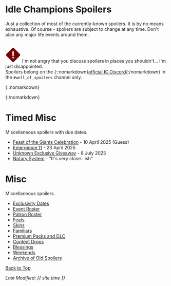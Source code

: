 # Idle Champions Spoilers

Just a collection of most of the currently-known spoilers. It is by no means exhaustive. Of course - spoilers are subject to change at any time. Don't plan any major life events around them.

<br/><span class="spoilerWarningRow">
<span class="spoilerWarningIcon">![Warning Icon](images/general/warning.png)</span>
<span class="spoilerWarning">I'm not angry that you discuss spoilers in places you shouldn't... I'm just disappointed.<br/>Spoilers belong on the {::nomarkdown}<a href="https://discord.gg/idlechampions" target="_blank">official IC Discord</a>{:/nomarkdown} in the `#well_of_spoilers` channel only.</span>
<span style="display:flex;position:absolute;bottom:-50px;right:0;color:var(--TangerineYellow);">
    <input type="checkbox" onClick="changeIndexVersion()" id="sortByEvents">
    <label class="switch" for="eventsVersion">Sort by Event Schedule</label>
</span>
</span>

{::nomarkdown}

<div id="events_v1" hidden>

{:/nomarkdown}

# New Event Champions

These are the event champions that are upcoming and all the information we know about them.

<span class="indexChampionTableColumn">
{::nomarkdown}
<a href="vlithryn.html">
{:/nomarkdown}
    <span class="indexChampionTableRow">
        <span class="indexChampionTableIcon">
            ![Vlithryn Portrait Icon](images/vlithryn/portrait.png)
        </span>
        <span class="indexChampionTableInfo">
            <span class="indexChampionTableChampion">
                Vlithryn
            </span>
            <span class="indexChampionTableEvent">
                <span class="indexChampionTableNoLink">Triton Cleric of Awful Ones (Guess)</span>
            </span>
            <span class="indexChampionTableEvent">
                <span class="indexChampionTableNoLink">The Great Modron March - 7 May 2025</span>
            </span>
        </span>
        <span class="indexChampionTableAttack">
            ![Melee Attack Icon](images/general/icon_melee.png)
        </span>
    </span>
{::nomarkdown}
</a>
{:/nomarkdown}
{::nomarkdown}
<a href="hank.html">
{:/nomarkdown}
    <span class="indexChampionTableRow">
        <span class="indexChampionTableIcon">
            ![Hank Portrait Icon](images/hank/portrait.png)
        </span>
        <span class="indexChampionTableInfo">
            <span class="indexChampionTableChampion">
                Hank
            </span>
            <span class="indexChampionTableEvent">
                <span class="indexChampionTableNoLink">Human Ranger of Saturday Morning Squad (Guess)</span>
            </span>
            <span class="indexChampionTableEvent">
                <span class="indexChampionTableNoLink">Dragondown - 4 June 2025</span>
            </span>
        </span>
        <span class="indexChampionTableAttack">
            ![Ranged Attack Icon](images/general/icon_ranged.png)
        </span>
    </span>
{::nomarkdown}
</a>
{:/nomarkdown}
</span>

# New Evergreen Champion

The upcoming Evergreen champion we're aware of.

<span class="indexChampionTableColumn">
{::nomarkdown}
<a href="windfall.html">
{:/nomarkdown}
    <span class="indexChampionTableRow">
        <span class="indexChampionTableIcon">
            ![Windfall Portrait Icon](images/windfall/portrait.png)
        </span>
        <span class="indexChampionTableInfo">
            <span class="indexChampionTableChampion">
                Windfall
            </span>
            <span class="indexChampionTableEvent">
                <span class="indexChampionTableNoLink">Tiefling Bard (Guess)</span>
            </span>
            <span class="indexChampionTableEvent">
                <span class="indexChampionTableNoLink">Vecna 8 - 28 May 2025 (Guess)</span>
            </span>
        </span>
        <span class="indexChampionTableAttack">
            ![Magic Attack Icon](images/general/icon_magic.png)
            ![Melee Attack Icon](images/general/icon_melee.png)
        </span>
    </span>
{::nomarkdown}
</a>
{:/nomarkdown}
</span>

# Reworked Champions

A list of champions that will be seeing reworks in upcoming events.

<span class="indexChampionTableColumn">
{::nomarkdown}
<a href="yorven.html">
{:/nomarkdown}
    <span class="indexChampionTableRow">
        <span class="indexChampionTableIcon">
            ![Yorven Springpaw Portrait Icon](images/yorven/portrait.png)
        </span>
        <span class="indexChampionTableInfo">
            <span class="indexChampionTableChampion">
                Yorven Springpaw
            </span>
            <span class="indexChampionTableEvent">
                <span class="indexChampionTableNoLink">Harengon Barbarian / Druid</span>
            </span>
            <span class="indexChampionTableEvent">
                <span class="indexChampionTableNoLink">The Great Modron March - 14 May 2025 (Worst the Wait Augment (Guess))</span>
            </span>
        </span>
        <span class="indexChampionTableAttack">
            ![Melee Attack Icon](images/general/icon_melee.png)
        </span>
    </span>
{::nomarkdown}
</a>
{:/nomarkdown}
{::nomarkdown}
<a href="krond.html">
{:/nomarkdown}
    <span class="indexChampionTableRow">
        <span class="indexChampionTableIcon">
            ![Krond Portrait Icon](images/krond/portrait.png)
        </span>
        <span class="indexChampionTableInfo">
            <span class="indexChampionTableChampion">
                Krond
            </span>
            <span class="indexChampionTableEvent">
                <span class="indexChampionTableNoLink">Half-Orc Fighter</span>
            </span>
            <span class="indexChampionTableEvent">
                <span class="indexChampionTableNoLink">Dragondown - 11 June 2025 (Worst the Wait Augment (Guess))</span>
            </span>
        </span>
        <span class="indexChampionTableAttack">
            ![Magic Attack Icon](images/general/icon_magic.png)
            ![Melee Attack Icon](images/general/icon_melee.png)
        </span>
    </span>
{::nomarkdown}
</a>
{:/nomarkdown}
</span>

{::nomarkdown}

</div><div id="events_v2" hidden>

{:/nomarkdown}

# Champions

These are the upcoming new and reworked champions and where they'll be found.

<div markdown="1" class="abilityBorder"><div markdown="1" style="padding-left:8px">
## The Great Modron March - 7 May 2025
<span class="indexChampionTableColumn" style="margin:-15px 0 -20px -8px">
{::nomarkdown}
<a href="vlithryn.html">
{:/nomarkdown}
    <span class="indexChampionTableRow">
        <span class="indexChampionTableIcon">
            ![Vlithryn Portrait Icon](images/vlithryn/portrait.png)
        </span>
        <span class="indexChampionTableInfo">
            <span class="indexChampionTableChampion">
                Vlithryn
            </span>
            <span class="indexChampionTableEvent">
                <span class="indexChampionTableNoLink">Triton Cleric of Awful Ones (Guess)</span>
            </span>
        </span>
        <span class="indexChampionTableType indexChampionTableNoLink">
            New ⭐
        </span>
        <span class="indexChampionTableAttack">
            ![Melee Attack Icon](images/general/icon_melee.png)
        </span>
    </span>
{::nomarkdown}
</a>
{:/nomarkdown}
{::nomarkdown}
<a href="yorven.html">
{:/nomarkdown}
    <span class="indexChampionTableRow">
        <span class="indexChampionTableIcon">
            ![Yorven Springpaw Portrait Icon](images/yorven/portrait.png)
        </span>
        <span class="indexChampionTableInfo">
            <span class="indexChampionTableChampion">
                Yorven Springpaw
            </span>
            <span class="indexChampionTableEvent">
                <span class="indexChampionTableNoLink">Harengon Barbarian / Druid</span>
            </span>
            <span class="indexChampionTableEvent">
                <span style="font-size:0.9em;color:var(--Wolfram)">Delayed 1 week due to the Worst the Wait Augment (Guess)</span>
            </span>
        </span>
        <span class="indexChampionTableType indexChampionTableNoLink">
            Rework ♻️
        </span>
        <span class="indexChampionTableAttack">
            ![Melee Attack Icon](images/general/icon_melee.png)
        </span>
    </span>
{::nomarkdown}
</a>
{:/nomarkdown}
</span>
</div></div>
<div markdown="1" class="abilityBorder"><div markdown="1" style="padding-left:8px">
## Vecna 8 Content Drop - 28 May 2025 (Guess)
<span class="indexChampionTableColumn" style="margin:-15px 0 -20px -8px">
{::nomarkdown}
<a href="windfall.html">
{:/nomarkdown}
    <span class="indexChampionTableRow">
        <span class="indexChampionTableIcon">
            ![Windfall Portrait Icon](images/windfall/portrait.png)
        </span>
        <span class="indexChampionTableInfo">
            <span class="indexChampionTableChampion">
                Windfall (Guess)
            </span>
            <span class="indexChampionTableEvent">
                <span class="indexChampionTableNoLink">Tiefling Bard (Guess)</span>
            </span>
        </span>
        <span class="indexChampionTableType indexChampionTableNoLink">
            Evergreen 🌲
        </span>
        <span class="indexChampionTableAttack">
            ![Magic Attack Icon](images/general/icon_magic.png)
            ![Melee Attack Icon](images/general/icon_melee.png)
        </span>
    </span>
{::nomarkdown}
</a>
{:/nomarkdown}
</span>
</div></div>
<div markdown="1" class="abilityBorder"><div markdown="1" style="padding-left:8px">
## Dragondown - 4 June 2025
<span class="indexChampionTableColumn" style="margin:-15px 0 -20px -8px">
{::nomarkdown}
<a href="hank.html">
{:/nomarkdown}
    <span class="indexChampionTableRow">
        <span class="indexChampionTableIcon">
            ![Hank Portrait Icon](images/hank/portrait.png)
        </span>
        <span class="indexChampionTableInfo">
            <span class="indexChampionTableChampion">
                Hank
            </span>
            <span class="indexChampionTableEvent">
                <span class="indexChampionTableNoLink">Human Ranger of Saturday Morning Squad (Guess)</span>
            </span>
        </span>
        <span class="indexChampionTableType indexChampionTableNoLink">
            New ⭐
        </span>
        <span class="indexChampionTableAttack">
            ![Ranged Attack Icon](images/general/icon_ranged.png)
        </span>
    </span>
{::nomarkdown}
</a>
{:/nomarkdown}
{::nomarkdown}
<a href="krond.html">
{:/nomarkdown}
    <span class="indexChampionTableRow">
        <span class="indexChampionTableIcon">
            ![Krond Portrait Icon](images/krond/portrait.png)
        </span>
        <span class="indexChampionTableInfo">
            <span class="indexChampionTableChampion">
                Krond
            </span>
            <span class="indexChampionTableEvent">
                <span class="indexChampionTableNoLink">Half-Orc Fighter</span>
            </span>
            <span class="indexChampionTableEvent">
                <span style="font-size:0.9em;color:var(--Wolfram)">Delayed 1 week due to the Worst the Wait Augment (Guess)</span>
            </span>
        </span>
        <span class="indexChampionTableType indexChampionTableNoLink">
            Rework ♻️
        </span>
        <span class="indexChampionTableAttack">
            ![Magic Attack Icon](images/general/icon_magic.png)
            ![Melee Attack Icon](images/general/icon_melee.png)
        </span>
    </span>
{::nomarkdown}
</a>
{:/nomarkdown}
</span>
</div></div>

{::nomarkdown}

</div>

{:/nomarkdown}

# Timed Misc

Miscellaneous spoilers with due dates.

* [Feast of the Giants Celebration](feastofthegiants.md) - 10 April 2025 (Guess)
* [Emergence 11](emergence_11.md) - 23 April 2025
* [Unknown Exclusive Giveaway](platform_giveaway_589.md) - 8 July 2025
* [Notary System](notary.md) - "It's very close...ish"

# Misc

Miscellaneous spoilers.

* [Exclusivity Dates](exclusivitydates.md)
* [Event Roster](event_roster.md)
* [Patron Roster](patron_roster.md)
* [Feats](feats.md)
* [Skins](skins.md)
* [Familiars](familiars.md)
* [Premium Packs and DLC](premium.md)
* [Content Drops](contentdrops.md)
* [Blessings](blessings.md)
* [Weekends](weekends.md)
* [Archive of Old Spoilers](archive.md)

[Back to Top](#top)

*Last Modified: {{ site.time }}*

<script type="text/javascript" src="{{ '/scripts/indexVersion.js?v=' | append: site.github.build_revision | relative_url }}"></script>